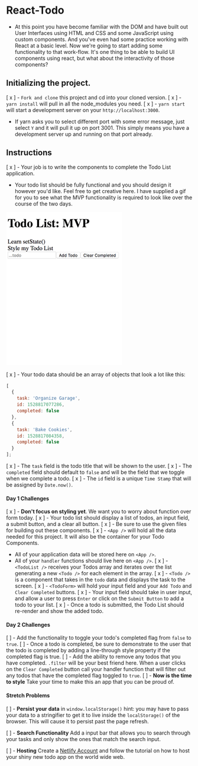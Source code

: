 # React-Todo

- At this point you have become familiar with the DOM and have built out User Interfaces using HTML and CSS and some JavaScript using custom components. And you've even had some practice working with React at a basic level. Now we're going to start adding some functionality to that work-flow. It's one thing to be able to build UI components using react, but what about the interactivity of those components?

## Initializing the project.

[ x ] - `Fork and clone` this project and cd into your cloned version.
[ x ] - `yarn install` will pull in all the node_modules you need.
[ x ] - `yarn start` will start a development server on your `http://localhost:3000`.
  - If yarn asks you to select different port with some error message, just select `Y` and it will pull it up on port 3001. This simply means you have a development server up and running on that port already.

## Instructions

[ x ] - Your job is to write the components to complete the Todo List application.
- Your todo list should be fully functional and you should design it however you'd like. Feel free to get creative here. I have supplied a gif for you to see what the MVP functionality is required to look like over the course of the two days.

![Todo App MVP](todo.gif)

[ x ] - Your todo data should be an array of objects that look a lot like this:

```js
[
  {
    task: 'Organize Garage',
    id: 1528817077286,
    completed: false
  },
  {
    task: 'Bake Cookies',
    id: 1528817084358,
    completed: false
  }
];
```

[ x ] - The `task` field is the todo title that will be shown to the user.
[ x ] - The `completed` field should default to `false` and will be the field that we toggle when we complete a todo.
[ x ] - The `id` field is a unique `Time Stamp` that will be assigned by `Date.now()`.

#### Day 1 Challenges

[ x ] - **Don't focus on styling yet**. We want you to worry about function over form today.
[ x ] - Your todo list should display a list of todos, an input field, a submit button, and a clear all button.
[ x ] - Be sure to use the given files for building out these components.
[ x ] - `<App />` will hold all the data needed for this project. It will also be the container for your Todo Components.
  - All of your application data will be stored here on `<App />`.
  - All of your `handler` functions should live here on `<App />`.
[ x ] - `<TodoList />` receives your Todos array and iterates over the list generating a new `<Todo />` for each element in the array.
[ x ] - `<Todo />` is a component that takes in the `todo` data and displays the task to the screen.
[ x ] - `<TodoForm>` will hold your input field and your `Add Todo` and `Clear Completed` buttons.
  [ x ] - Your input field should take in user input, and allow a user to press `Enter` or click on the `Submit Button` to add a todo to your list.
  [ x ] - Once a todo is submitted, the Todo List should re-render and show the added todo.

#### Day 2 Challenges

[  ] - Add the functionality to toggle your todo's completed flag from `false` to `true`.
  [  ] - Once a todo is completed, be sure to demonstrate to the user that the todo is completed by adding a line-through style property if the completed flag is true.
[  ] - Add the ability to remove any todos that you have completed. `.filter` will be your best friend here. When a user clicks on the `Clear Completed` button call your handler function that will filter out any todos that have the completed flag toggled to `true`.
[  ] - **Now is the time to style** Take your time to make this an app that you can be proud of.

#### Stretch Problems

[  ] - **Persist your data** in `window.localStorage()` hint: you may have to pass your data to a stringifier to get it to live inside the `localStorage()` of the browser. This will cause it to persist past the page refresh.

[  ] - **Search Functionality** Add a input bar that allows you to search through your tasks and only show the ones that match the search input.

[  ] - **Hosting** Create a [Netlify Account](https://www.netlify.com/) and follow the tutorial on how to host your shiny new todo app on the world wide web.
